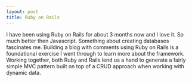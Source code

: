 ```yaml
---
layout: post
title: Ruby on Rails
---
```


I have been using Ruby on Rails for about 3 months now and I love it. So much better then Javascript. Something about creating databases fascinates me. Building a blog with comments using Ruby on Rails is a foundational exercise I went through to learn more about the framework. Working together, both Ruby and Rails lend us a hand to generate a fairly simple MVC pattern built on top of a CRUD approach when working with dynamic data.
